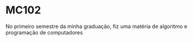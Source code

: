 # MC102
No primeiro semestre da minha graduação, fiz uma matéria de algoritmo e programação de computadores
